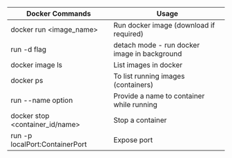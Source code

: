 

| Docker Commands                 | Usage                                        |
| ------------------------------- | -------------------------------------------- |
| docker run <image_name>         | Run docker image (download if required)      |
| run -d flag                     | detach mode - run docker image in background |
| docker image ls                 | List images in docker                        |
| docker ps                       | To list running images (containers)          |
| run --name option               | Provide a name to container while running    |
| docker stop <container_id/name> | Stop a container                             |
| run -p localPort:ContainerPort                             | Expose port                                             |
